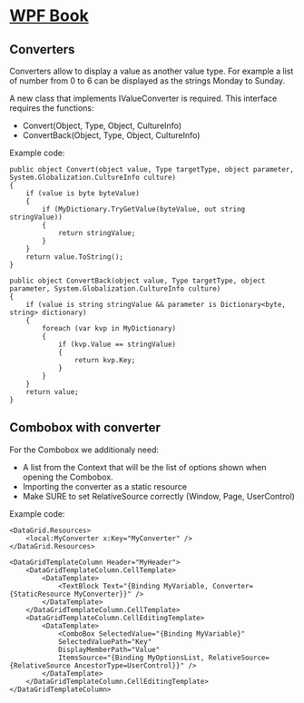 # [WPF Book](../readme.md)

## Converters
Converters allow to display a value as another value type. For example a list of number from 0 to 6 can be displayed as the strings Monday to Sunday.

A new class that implements IValueConverter is required. This interface requires the functions:

* Convert(Object, Type, Object, CultureInfo)
* ConvertBack(Object, Type, Object, CultureInfo)

Example code:

    public object Convert(object value, Type targetType, object parameter, System.Globalization.CultureInfo culture)
    {
        if (value is byte byteValue)
        {
            if (MyDictionary.TryGetValue(byteValue, out string stringValue))
            {
                return stringValue;
            }
        }
        return value.ToString();
    }

    public object ConvertBack(object value, Type targetType, object parameter, System.Globalization.CultureInfo culture)
    {
        if (value is string stringValue && parameter is Dictionary<byte, string> dictionary)
        {
            foreach (var kvp in MyDictionary)
            {
                if (kvp.Value == stringValue)
                {
                    return kvp.Key;
                }
            }
        }
        return value;
    }

## Combobox with converter
For the Combobox we additionaly need:

* A list from the Context that will be the list of options shown when opening the Combobox.
* Importing the converter as a static resource
* Make SURE to set RelativeSource correctly (Window, Page, UserControl)

Example code:

    <DataGrid.Resources>
        <local:MyConverter x:Key="MyConverter" />
    </DataGrid.Resources>

    <DataGridTemplateColumn Header="MyHeader">
        <DataGridTemplateColumn.CellTemplate>
            <DataTemplate>
                <TextBlock Text="{Binding MyVariable, Converter={StaticResource MyConverter}}" />
            </DataTemplate>
        </DataGridTemplateColumn.CellTemplate>
        <DataGridTemplateColumn.CellEditingTemplate>
            <DataTemplate>
                <ComboBox SelectedValue="{Binding MyVariable}"
                SelectedValuePath="Key"
                DisplayMemberPath="Value"
                ItemsSource="{Binding MyOptionsList, RelativeSource={RelativeSource AncestorType=UserControl}}" />
            </DataTemplate>
        </DataGridTemplateColumn.CellEditingTemplate>
    </DataGridTemplateColumn>